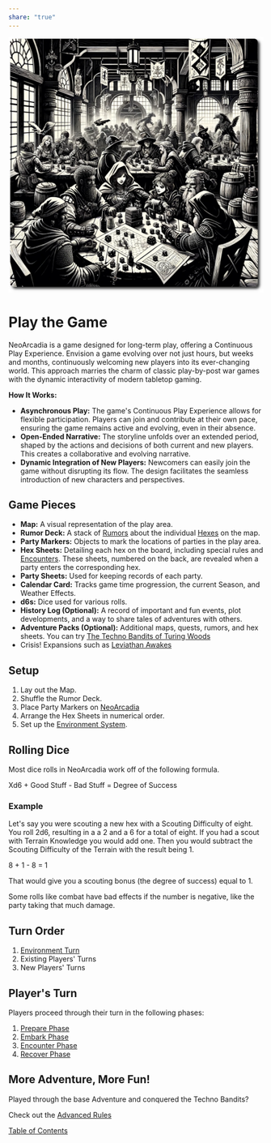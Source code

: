```yaml
---
share: "true"
---
```


![play-the-game](./play-the-game.png)    
    
# Play the Game    
    
NeoArcadia is a game designed for long-term play, offering a Continuous Play Experience. Envision a game evolving over not just hours, but weeks and months, continuously welcoming new players into its ever-changing world. This approach marries the charm of classic play-by-post war games with the dynamic interactivity of modern tabletop gaming.    
    
**How It Works:**    
    
- **Asynchronous Play:** The game's Continuous Play Experience allows for flexible participation. Players can join and contribute at their own pace, ensuring the game remains active and evolving, even in their absence.    
- **Open-Ended Narrative:** The storyline unfolds over an extended period, shaped by the actions and decisions of both current and new players. This creates a collaborative and evolving narrative.    
- **Dynamic Integration of New Players:** Newcomers can easily join the game without disrupting its flow. The design facilitates the seamless introduction of new characters and perspectives.    
    
## Game Pieces    
    
- **Map:** A visual representation of the play area.    
- **Rumor Deck:** A stack of [Rumors](Rumors.html) about the individual [Hexes](Hexes.html) on the map.    
- **Party Markers:** Objects to mark the locations of parties in the play area.    
- **Hex Sheets:** Detailing each hex on the board, including special rules and [Encounters](Encounters.html). These sheets, numbered on the back, are revealed when a party enters the corresponding hex.    
- **Party Sheets:** Used for keeping records of each party.    
- **Calendar Card:** Tracks game time progression, the current Season, and Weather Effects.    
- **d6s:** Dice used for various rolls.    
- **History Log (Optional):** A record of important and fun events, plot developments, and a way to share tales of adventures with others.    
- **Adventure Packs (Optional):** Additional maps, quests, rumors, and hex sheets. You can try [The Techno Bandits of Turing Woods](./adventures/Techno-Bandits-of-Turing-Wood/The-Techno-Bandits-of-Turing-Wood.html)
- Crisis! Expansions such as [ Leviathan Awakes](./crisis/Leviathan-Awakes/Leviathan-Awakes.md)
    
## Setup    
    
1. Lay out the Map.    
2. Shuffle the Rumor Deck.    
3. Place Party Markers on [NeoArcadia](./NeoArcadia.html)    
4. Arrange the Hex Sheets in numerical order.    
5. Set up the [Environment System](Environment-System.html).    
    
## Rolling Dice    
    
Most dice rolls in NeoArcadia work off of the following formula.    
    
Xd6 + Good Stuff - Bad Stuff = Degree of Success    
    
### Example    
    
Let's say you were scouting a new hex with a Scouting Difficulty of eight. You roll 2d6, resulting in a a 2 and a 6 for a total of eight. If you had a scout with Terrain Knowledge you would add one. Then you would subtract the Scouting Difficulty of the Terrain with the result being 1.    
    
8 + 1 - 8 = 1    
    
That would give you a scouting bonus (the degree of success) equal to 1.    
    
Some rolls like combat have bad effects if the number is negative, like the party taking that much damage.    
    
## Turn Order    
    
1. [Environment Turn](Environment-Turn.html)    
2. Existing Players' Turns    
3. New Players' Turns    
    
## Player's Turn    
    
Players proceed through their turn in the following phases:    
    
1. [Prepare Phase](Prepare-Phase.html)    
2. [Embark Phase](Embark-Phase.html)    
3. [Encounter Phase](Encounter-Phase.html)    
4. [Recover Phase](Recover-Phase.html)    
    
## More Adventure, More Fun!    
    
Played through the base Adventure and conquered the Techno Bandits?    
    
Check out the [Advanced Rules](./Advanced-Rules.html)    
    
[Table of Contents](./Table-of-Contents.html)    
